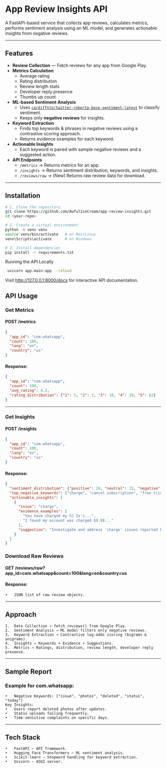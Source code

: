 # App Review Insights API

A FastAPI-based service that collects app reviews, calculates metrics, performs sentiment analysis using an ML model, and generates actionable insights from negative reviews.

---

## Features

- **Review Collection** — Fetch reviews for any app from Google Play.
- **Metrics Calculation**
  - Average rating
  - Rating distribution
  - Review length stats
  - Developer reply presence
  - Thumbs up count
- **ML-based Sentiment Analysis**
  - Uses [`cardiffnlp/twitter-roberta-base-sentiment-latest`](https://huggingface.co/cardiffnlp/twitter-roberta-base-sentiment-latest) to classify sentiment.
  - Keeps only **negative reviews** for insights.
- **Keyword Extraction**
  - Finds top keywords & phrases in negative reviews using a contrastive scoring approach.
  - Returns evidence examples for each keyword.
- **Actionable Insights**
  - Each keyword is paired with sample negative reviews and a suggested action.
- **API Endpoints**
  - `/metrics` → Returns metrics for an app.
  - `/insights` → Returns sentiment distribution, keywords, and insights.
  - `/reviews/raw` → (New) Returns raw review data for download.

---

## Installation

```bash
# 1. Clone the repository
git clone https://github.com/AwfulIceCream/app-review-insights.git
cd <your-repo>

# 2. Create a virtual environment
python -m venv venv
source venv/bin/activate   # on Mac/Linux
venv\Scripts\activate      # on Windows

# 3. Install dependencies
pip install -r requirements.txt
```


Running the API Locally
```bash
 uvicorn app.main:app --reload
 ```

Visit http://127.0.0.1:8000/docs for interactive API documentation.

## API Usage

### Get Metrics

#### POST /metrics
```json
{
  "app_id": "com.whatsapp",
  "count": 100,
  "lang": "en",
  "country": "us"
}
```

#### Response:

```json
{
  "app_id": "com.whatsapp",
  "count": 100,
  "avg_rating": 4.2,
  "rating_distribution": {"1": 5, "2": 3, "3": 10, "4": 20, "5": 62}
}
```


---

### Get Insights

#### POST /insights
```json
{
  "app_id": "com.whatsapp",
  "count": 100,
  "lang": "en",
  "country": "us"
}
```

#### Response:
```json 
{
  "sentiment_distribution": {"positive": 20, "neutral": 15, "negative": 65},
  "top_negative_keywords": ["charge", "cancel subscription", "free trial"],
  "actionable_insights": [
    {
      "issue": "charge",
      "evidence_examples": [
        "You have charged my CC 2x's...",
        "I found my account was charged $9.99..."
      ],
      "suggestion": "Investigate and address 'charge' issues reported by users."
    }
  ]
}
```



### Download Raw Reviews

#### GET /reviews/raw?app_id=com.whatsapp&count=100&lang=en&country=us

#### Response:
	•	JSON list of raw review objects.


---

## Approach
	1.	Data Collection → fetch_reviews() from Google Play.
	2.	Sentiment Analysis → ML model filters only negative reviews.
	3.	Keyword Extraction → Contrastive log-odds scoring (bigrams & unigrams).
	4.	Insights → Keywords + Evidence + Suggestions.
	5.	Metrics → Ratings, distribution, review length, developer reply presence.

---

## Sample Report

### Example for com.whatsapp:
	•	Negative Keywords: ["issue", "photos", "deleted", "status", "today"]
    Key Insights:
	•	Users report deleted photos after updates.
	•	Status uploads failing frequently.
	•	Time-sensitive complaints on specific days.

---

## Tech Stack
	•	FastAPI — API framework.
	•	Hugging Face Transformers — ML sentiment analysis.
	•	Scikit-learn — Stopword handling for keyword extraction.
	•	Uvicorn — ASGI server.
